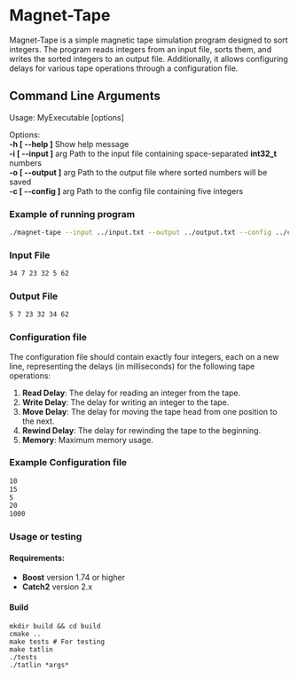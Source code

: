 # Magnet-Tape

Magnet-Tape is a simple magnetic tape simulation program designed to sort integers. The program reads integers from an input file, sorts them, and writes the sorted integers to an output file. Additionally, it allows configuring delays for various tape operations through a configuration file.

## Command Line Arguments

Usage: MyExecutable [options]

Options:  
**-h [ --help ]**         Show help message  
**-i [ --input ]** arg    Path to the input file containing space-separated **int32_t** numbers  
**-o [ --output ]** arg   Path to the output file where sorted numbers will be saved  
**-c [ --config ]** arg   Path to the config file containing five integers  
### Example of running program

```sh
./magnet-tape --input ../input.txt --output ../output.txt --config ../config.txt
```

### Input File
```sh
34 7 23 32 5 62
```

### Output File
```sh
5 7 23 32 34 62
```

### Configuration file

The configuration file should contain exactly four integers, each on a new line, representing the delays (in milliseconds) for the following tape operations:

1. **Read Delay**: The delay for reading an integer from the tape.
2. **Write Delay**: The delay for writing an integer to the tape.
3. **Move Delay**: The delay for moving the tape head from one position to the next.
4. **Rewind Delay**: The delay for rewinding the tape to the beginning.
5. **Memory**: Maximum memory usage.

### Example Configuration file

```sh
10
15
5
20
1000
```

### Usage or testing
#### Requirements:

- **Boost** version 1.74 or higher  
- **Catch2** version 2.x

#### Build
```shell
mkdir build && cd build
cmake ..
make tests # For testing
make tatlin
./tests
./tatlin *args*
```

